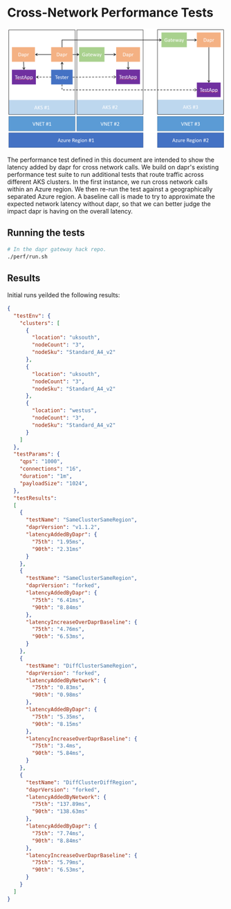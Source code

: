 # Cross-Network Performance Tests
![perf diagram](./imgs/perf.png)


The performance test defined in this document are intended to show the latency added by dapr for cross network calls. We build on dapr's existing performance test suite to run 
additional tests that route traffic across different AKS clusters. In the first instance, we run cross network calls within an Azure region. We then re-run the test against a geographically separated Azure region. A baseline call is made to try to approximate the expected network latency without dapr, so that we can better judge the impact dapr is having on the overall latency.

## Running the tests

```bash
# In the dapr gateway hack repo.
./perf/run.sh
```
## Results
Initial runs yeilded the following results:
```json
{
  "testEnv": {
    "clusters": [
      {
        "location": "uksouth",
        "nodeCount": "3",
        "nodeSku": "Standard_A4_v2"
      },
      {
        "location": "uksouth",
        "nodeCount": "3",
        "nodeSku": "Standard_A4_v2"
      },
      {
        "location": "westus",
        "nodeCount": "3",
        "nodeSku": "Standard_A4_v2"
      }
    ]
  },
  "testParams": {
    "qps": "1000",
    "connections": "16",
    "duration": "1m",
    "payloadSize": "1024",
  },
  "testResults":
  [
    {
      "testName": "SameClusterSameRegion",
      "daprVersion": "v1.1.2",
      "latencyAddedByDapr": {
        "75th": "1.95ms",
        "90th": "2.31ms"
      }
    },
    {
      "testName": "SameClusterSameRegion",
      "daprVersion": "forked",
      "latencyAddedByDapr": {
        "75th": "6.41ms",
        "90th": "8.84ms"
      },
      "latencyIncreaseOverDaprBaseline": {
        "75th": "4.76ms",
        "90th": "6.53ms",
      }
    },
    {
      "testName": "DiffClusterSameRegion",
      "daprVersion": "forked",
      "latencyAddedByNetwork": {
        "75th": "0.83ms",
        "90th": "0.98ms"
      },
      "latencyAddedByDapr": {
        "75th": "5.35ms",
        "90th": "8.15ms"
      },
      "latencyIncreaseOverDaprBaseline": {
        "75th": "3.4ms",
        "90th": "5.84ms",
      }
    },
    {
      "testName": "DiffClusterDiffRegion",
      "daprVersion": "forked",
      "latencyAddedByNetwork": {
        "75th": "137.89ms",
        "90th": "138.63ms"
      },
      "latencyAddedByDapr": {
        "75th": "7.74ms",
        "90th": "8.84ms"
      },
      "latencyIncreaseOverDaprBaseline": {
        "75th": "5.79ms",
        "90th": "6.53ms",
      }
    }
  ]
}
```